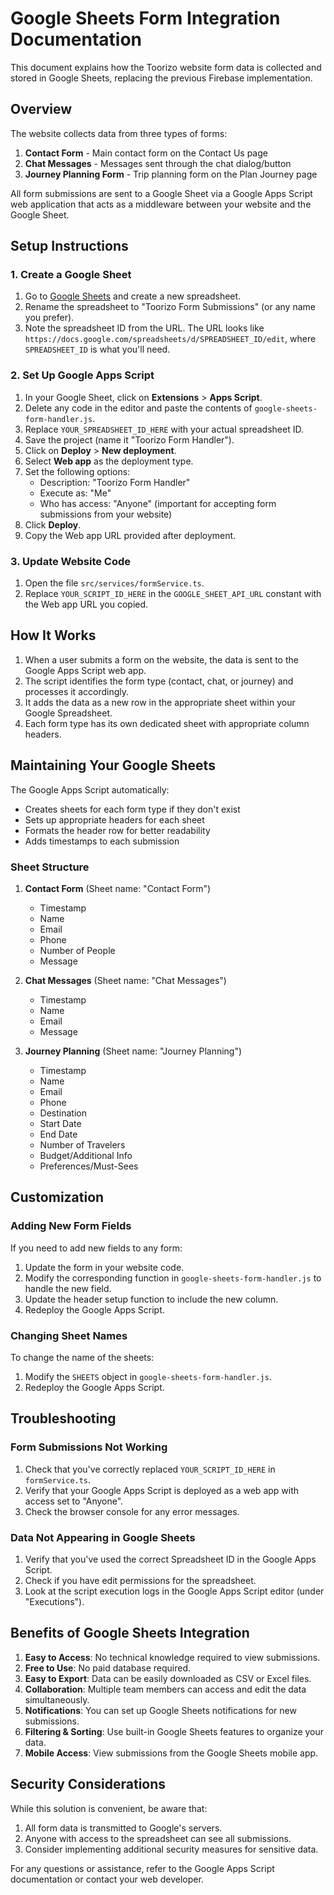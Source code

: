 # Google Sheets Form Integration Documentation

This document explains how the Toorizo website form data is collected and stored in Google Sheets, replacing the previous Firebase implementation.

## Overview

The website collects data from three types of forms:

1. **Contact Form** - Main contact form on the Contact Us page
2. **Chat Messages** - Messages sent through the chat dialog/button
3. **Journey Planning Form** - Trip planning form on the Plan Journey page

All form submissions are sent to a Google Sheet via a Google Apps Script web application that acts as a middleware between your website and the Google Sheet.

## Setup Instructions

### 1. Create a Google Sheet

1. Go to [Google Sheets](https://sheets.google.com/) and create a new spreadsheet.
2. Rename the spreadsheet to "Toorizo Form Submissions" (or any name you prefer).
3. Note the spreadsheet ID from the URL. The URL looks like `https://docs.google.com/spreadsheets/d/SPREADSHEET_ID/edit`, where `SPREADSHEET_ID` is what you'll need.

### 2. Set Up Google Apps Script

1. In your Google Sheet, click on **Extensions** > **Apps Script**.
2. Delete any code in the editor and paste the contents of `google-sheets-form-handler.js`.
3. Replace `YOUR_SPREADSHEET_ID_HERE` with your actual spreadsheet ID.
4. Save the project (name it "Toorizo Form Handler").
5. Click on **Deploy** > **New deployment**.
6. Select **Web app** as the deployment type.
7. Set the following options:
   - Description: "Toorizo Form Handler"
   - Execute as: "Me"
   - Who has access: "Anyone" (important for accepting form submissions from your website)
8. Click **Deploy**.
9. Copy the Web app URL provided after deployment.

### 3. Update Website Code

1. Open the file `src/services/formService.ts`.
2. Replace `YOUR_SCRIPT_ID_HERE` in the `GOOGLE_SHEET_API_URL` constant with the Web app URL you copied.

## How It Works

1. When a user submits a form on the website, the data is sent to the Google Apps Script web app.
2. The script identifies the form type (contact, chat, or journey) and processes it accordingly.
3. It adds the data as a new row in the appropriate sheet within your Google Spreadsheet.
4. Each form type has its own dedicated sheet with appropriate column headers.

## Maintaining Your Google Sheets

The Google Apps Script automatically:

- Creates sheets for each form type if they don't exist
- Sets up appropriate headers for each sheet
- Formats the header row for better readability
- Adds timestamps to each submission

### Sheet Structure

1. **Contact Form** (Sheet name: "Contact Form")

   - Timestamp
   - Name
   - Email
   - Phone
   - Number of People
   - Message

2. **Chat Messages** (Sheet name: "Chat Messages")

   - Timestamp
   - Name
   - Email
   - Message

3. **Journey Planning** (Sheet name: "Journey Planning")
   - Timestamp
   - Name
   - Email
   - Phone
   - Destination
   - Start Date
   - End Date
   - Number of Travelers
   - Budget/Additional Info
   - Preferences/Must-Sees

## Customization

### Adding New Form Fields

If you need to add new fields to any form:

1. Update the form in your website code.
2. Modify the corresponding function in `google-sheets-form-handler.js` to handle the new field.
3. Update the header setup function to include the new column.
4. Redeploy the Google Apps Script.

### Changing Sheet Names

To change the name of the sheets:

1. Modify the `SHEETS` object in `google-sheets-form-handler.js`.
2. Redeploy the Google Apps Script.

## Troubleshooting

### Form Submissions Not Working

1. Check that you've correctly replaced `YOUR_SCRIPT_ID_HERE` in `formService.ts`.
2. Verify that your Google Apps Script is deployed as a web app with access set to "Anyone".
3. Check the browser console for any error messages.

### Data Not Appearing in Google Sheets

1. Verify that you've used the correct Spreadsheet ID in the Google Apps Script.
2. Check if you have edit permissions for the spreadsheet.
3. Look at the script execution logs in the Google Apps Script editor (under "Executions").

## Benefits of Google Sheets Integration

1. **Easy to Access**: No technical knowledge required to view submissions.
2. **Free to Use**: No paid database required.
3. **Easy to Export**: Data can be easily downloaded as CSV or Excel files.
4. **Collaboration**: Multiple team members can access and edit the data simultaneously.
5. **Notifications**: You can set up Google Sheets notifications for new submissions.
6. **Filtering & Sorting**: Use built-in Google Sheets features to organize your data.
7. **Mobile Access**: View submissions from the Google Sheets mobile app.

## Security Considerations

While this solution is convenient, be aware that:

1. All form data is transmitted to Google's servers.
2. Anyone with access to the spreadsheet can see all submissions.
3. Consider implementing additional security measures for sensitive data.

For any questions or assistance, refer to the Google Apps Script documentation or contact your web developer.

